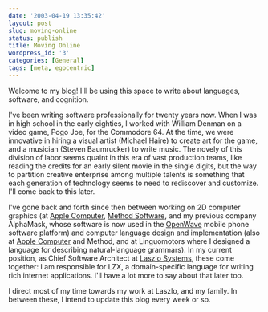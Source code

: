 ```yaml
---
date: '2003-04-19 13:35:42'
layout: post
slug: moving-online
status: publish
title: Moving Online
wordpress_id: '3'
categories: [General]
tags: [meta, egocentric]
---
```


Welcome to my blog!  I'll be using this space to write about languages, software, and cognition.

I've been writing software professionally for twenty years now.  When I was in high school in the early eighties, I worked with William Denman on a video game, Pogo Joe, for the Commodore 64.  At the time, we were innovative in hiring a visual artist (Michael Haire) to create art for the game, and a musician (Steven Baumrucker) to write music.  The novely of this division of labor seems quaint in this era of vast production teams, like reading the credits for an early silent movie in the single digits, but the way to partition creative enterprise among multiple talents is something that each generation of technology seems to need to rediscover and customize.  I'll come back to this later.

I've gone back and forth since then between working on 2D computer graphics (at [Apple Computer](http://www.osteele.com/museum/quickdraw_gx.html), [Method Software](http://www.osteele.com/museum/method_software.html), and my previous company AlphaMask, whose software is now used in the [OpenWave](http://www.openwave.com) mobile phone software platform) and computer language design and implementation (also at [Apple Computer](http://www.osteele.com/museum/apple_dylan.html) and Method, and at Linguomotors where I designed a language for describing natural-language grammars).  In my current position, as Chief Software Architect at [Laszlo Systems](http://www.laszlosystems.com), these come together: I am responsible for LZX, a domain-specific language for writing rich internet applications.  I'll have a lot more to say about that later too.

I direct most of my time towards my work at Laszlo, and my family.  In between these, I intend to update this blog every week or so.

